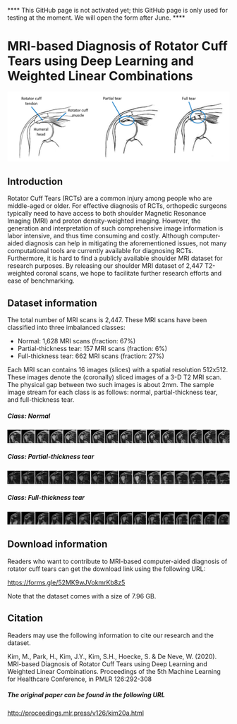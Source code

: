 **** This GitHub page is not activated yet; this GitHub page is only used for testing at the moment. We will open the form after June. ****

# MRI-based Diagnosis of Rotator Cuff Tears using Deep Learning and Weighted Linear Combinations

![RCT_description](images/RCT_description.png?raw=true "RCT_description")


## Introduction 

Rotator Cuff Tears (RCTs) are a common injury among people who are middle-aged or older. For effective diagnosis of RCTs, orthopedic surgeons typically need to have access to both shoulder Magnetic Resonance Imaging (MRI) and proton density-weighted imaging. However, the generation and interpretation of such comprehensive image information is labor intensive, and thus time consuming and costly. Although computer-aided diagnosis can help in mitigating the aforementioned issues, not many computational tools are currently available for diagnosing RCTs. Furthermore, it is hard to find a publicly available shoulder MRI dataset for research purposes. By releasing our shoulder MRI dataset of 2,447 T2-weighted coronal scans, we hope to facilitate further research efforts and ease of benchmarking.

## Dataset information

The total number of MRI scans is 2,447. These MRI scans have been classified into three imbalanced classes:

<ul>
  <li>Normal: 1,628 MRI scans (fraction: 67%)</li>
  <li>Partial-thickness tear: 157 MRI scans (fraction: 6%)</li>
  <li>Full-thickness tear: 662 MRI scans (fraction: 27%)</li>
</ul>

 Each MRI scan contains 16 images (slices) with a spatial resolution 512x512. These images denote the (coronally) sliced images of a 3-D T2 MRI scan. The physical gap between two such images is about 2mm. The sample image stream for each class is as follows: normal, partial-thickness tear, and full-thickness tear.

##### Class: Normal
![RCT_description](images/normal.png?raw=true "RCT_description")

##### Class: Partial-thickness tear
![RCT_description](images/partial.png?raw=true "RCT_description")

##### Class: Full-thickness tear
![RCT_description](images/full.png?raw=true "RCT_description")



## Download information 

Readers who want to contribute to MRI-based computer-aided diagnosis of rotator cuff tears can get the download link using the following URL:

https://forms.gle/52MK9wJVokmrKb8z5

Note that the dataset comes with a size of 7.96 GB.



## Citation 

Readers may use the following information to cite our research and the dataset.

Kim, M., Park, H., Kim, J.Y., Kim, S.H., Hoecke, S. & De Neve, W. (2020). MRI-based Diagnosis of Rotator Cuff Tears using Deep Learning and Weighted Linear Combinations. Proceedings of the 5th Machine Learning for Healthcare Conference, in PMLR 126:292-308


##### The original paper can be found in the following URL

http://proceedings.mlr.press/v126/kim20a.html
